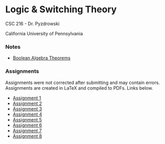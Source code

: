 # Logic & Switching Theory
CSC 216 - Dr. Pyzdrowski

California University of Pennsylvania

### Notes

- [Boolean Algebra Theorems](Notes/Boolean%20Algebra/out/theorems.pdf)


### Assignments

Assignments were not corrected after submitting and may contain errors.
Assignments are created in LaTeX and compiled to PDFs. Links below.

- [Assignment 1](Assignments/Assignment%201/out/Assignment%201.pdf)
- [Assignment 2](Assignments/Assignment%202/out/Assignment%202.pdf)
- [Assignment 3](Assignments/Assignment%203/out/Assignment%203.pdf)
- [Assignment 4](Assignments/Assignment%204/out/Assignment%204.pdf)
- [Assignment 5](Assignments/Assignment%205/out/Assignment%205.pdf)
- [Assignment 6](Assignments/Assignment%206/out/Assignment%206.pdf)
- [Assignment 7](Assignments/Assignment%207/out/Assignment%207.pdf)
- [Assignment 8](Assignments/Assignment%208/out/Assignment%208.pdf)
